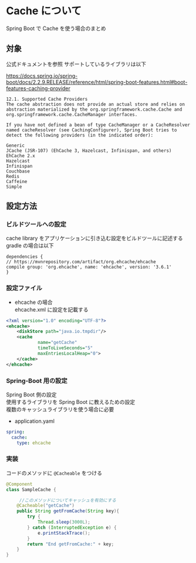 # Cache について

Spring Boot で Cache を使う場合のまとめ

## 対象

公式ドキュメントを参照
サポートしているライブラリは以下

https://docs.spring.io/spring-boot/docs/2.2.9.RELEASE/reference/html/spring-boot-features.html#boot-features-caching-provider
```
12.1. Supported Cache Providers
The cache abstraction does not provide an actual store and relies on abstraction materialized by the org.springframework.cache.Cache and org.springframework.cache.CacheManager interfaces.

If you have not defined a bean of type CacheManager or a CacheResolver named cacheResolver (see CachingConfigurer), Spring Boot tries to detect the following providers (in the indicated order):

Generic
JCache (JSR-107) (EhCache 3, Hazelcast, Infinispan, and others)
EhCache 2.x
Hazelcast
Infinispan
Couchbase
Redis
Caffeine
Simple
```

## 設定方法

### ビルドツールへの設定

cache library をアプリケーションに引き込む設定をビルドツールに記述する  
gradle の場合は以下  
```
dependencies {
// https://mvnrepository.com/artifact/org.ehcache/ehcache
compile group: 'org.ehcache', name: 'ehcache', version: '3.6.1'
}
```

### 設定ファイル  

- ehcache の場合  
ehcache.xml に設定を記載する  
```xml
<?xml version="1.0" encoding="UTF-8"?>
<ehcache>
    <diskStore path="java.io.tmpdir"/>
    <cache
            name="getCache"
            timeToLiveSeconds="5"
            maxEntriesLocalHeap="0">
    </cache>
</ehcache>
```

### Spring-Boot 用の設定  

Spring Boot 側の設定  
使用するライブラリを Spring Boot に教えるための設定  
複数のキャッシュライブラリを使う場合に必要  

- application.yaml    
```yaml
spring:
  cache:
    type: ehcache
```

### 実装  

コードのメソッドに `@Cacheable` をつける
```java
@Component
class SampleCache {

     //このメソッドについてキャッシュを有効にする
    @Cacheable("getCache")
    public String getFromCache(String key){
        try {
            Thread.sleep(3000L);
        } catch (InterruptedException e) {
            e.printStackTrace();
        }
        return "End getFromCache:" + key;
    }
}
```

